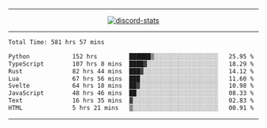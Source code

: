 <a href="https://www.github.com/ripavoid" target="_blank" rel="noreferrer">

-------

<div align='center'>
    <a href='https://discordapp.com/users/825178146797518881'>
        <img align='center' alt='discord-stats' src='https://api.discord-status.me/825178146797518881?nitro&boost=4&gradient=%231e0b1a%2C%23000000%2C%23000000%2C%23160316'></img>
    </a>
</div>

-------

<!--START_SECTION:waka-->

```txt
Total Time: 581 hrs 57 mins

Python            152 hrs         ██████▒░░░░░░░░░░░░░░░░░░   25.95 %
TypeScript        107 hrs 8 mins  ████▓░░░░░░░░░░░░░░░░░░░░   18.29 %
Rust              82 hrs 44 mins  ███▓░░░░░░░░░░░░░░░░░░░░░   14.12 %
Lua               67 hrs 56 mins  ███░░░░░░░░░░░░░░░░░░░░░░   11.60 %
Svelte            64 hrs 18 mins  ██▓░░░░░░░░░░░░░░░░░░░░░░   10.98 %
JavaScript        48 hrs 46 mins  ██░░░░░░░░░░░░░░░░░░░░░░░   08.33 %
Text              16 hrs 35 mins  ▓░░░░░░░░░░░░░░░░░░░░░░░░   02.83 %
HTML              5 hrs 21 mins   ▒░░░░░░░░░░░░░░░░░░░░░░░░   00.91 %
```

<!--END_SECTION:waka-->

-------
